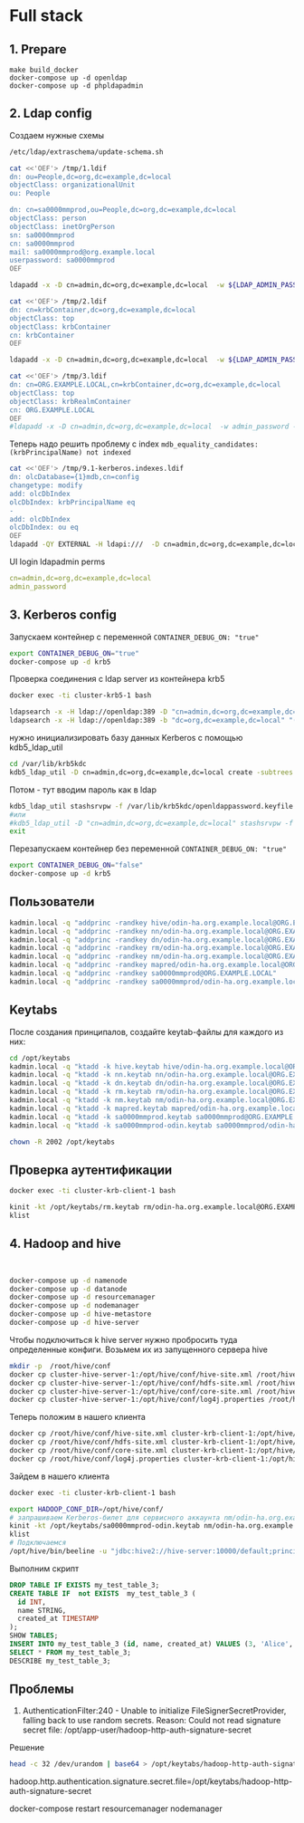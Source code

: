 # Full stack

## 1. Prepare

```
make build_docker
docker-compose up -d openldap
docker-compose up -d phpldapadmin
```


## 2. Ldap config

Создаем нужные схемы

```sh
/etc/ldap/extraschema/update-schema.sh
```

```sh
cat <<'OEF'> /tmp/1.ldif
dn: ou=People,dc=org,dc=example,dc=local
objectClass: organizationalUnit
ou: People

dn: cn=sa0000mmprod,ou=People,dc=org,dc=example,dc=local
objectClass: person
objectClass: inetOrgPerson
sn: sa0000mmprod
cn: sa0000mmprod
mail: sa0000mmprod@org.example.local
userpassword: sa0000mmprod
OEF

ldapadd -x -D cn=admin,dc=org,dc=example,dc=local  -w ${LDAP_ADMIN_PASSWORD} -f /tmp/1.ldif

cat <<'OEF'> /tmp/2.ldif
dn: cn=krbContainer,dc=org,dc=example,dc=local
objectClass: top
objectClass: krbContainer
cn: krbContainer
OEF

ldapadd -x -D cn=admin,dc=org,dc=example,dc=local  -w ${LDAP_ADMIN_PASSWORD} -f /tmp/2.ldif

cat <<'OEF'> /tmp/3.ldif
dn: cn=ORG.EXAMPLE.LOCAL,cn=krbContainer,dc=org,dc=example,dc=local
objectClass: top
objectClass: krbRealmContainer
cn: ORG.EXAMPLE.LOCAL
OEF
#ldapadd -x -D cn=admin,dc=org,dc=example,dc=local  -w admin_password -f /tmp/3.ldif

```
Теперь надо решить проблему с index `mdb_equality_candidates: (krbPrincipalName) not indexed`


```sh
cat <<'OEF'> /tmp/9.1-kerberos.indexes.ldif
dn: olcDatabase={1}mdb,cn=config
changetype: modify
add: olcDbIndex
olcDbIndex: krbPrincipalName eq
-
add: olcDbIndex
olcDbIndex: ou eq
OEF
ldapadd -QY EXTERNAL -H ldapi:///  -D cn=admin,dc=org,dc=example,dc=local -w ${LDAP_ADMIN_PASSWORD} -f /tmp/9.1-kerberos.indexes.ldif
```

UI login ldapadmin perms


```yaml
cn=admin,dc=org,dc=example,dc=local
admin_password
```



## 3. Kerberos config



Запускаем контейнер с  переменной  `CONTAINER_DEBUG_ON: "true"`

```sh
export CONTAINER_DEBUG_ON="true"
docker-compose up -d krb5
```

Проверка соединения с ldap server из контейнера krb5

```sh
docker exec -ti cluster-krb5-1 bash
```

```sh
ldapsearch -x -H ldap://openldap:389 -D "cn=admin,dc=org,dc=example,dc=local" -w admin_password
ldapsearch -x -H ldap://openldap:389 -b "dc=org,dc=example,dc=local" "(cn=krbContainer)"
```

нужно инициализировать базу данных Kerberos с помощью kdb5_ldap_util

```sh
cd /var/lib/krb5kdc
kdb5_ldap_util -D cn=admin,dc=org,dc=example,dc=local create -subtrees dc=org,dc=example,dc=local -r ORG.EXAMPLE.LOCAL -s
```

Потом - тут вводим пароль как в ldap

```sh
kdb5_ldap_util stashsrvpw -f /var/lib/krb5kdc/openldappassword.keyfile cn=admin,dc=org,dc=example,dc=local
#или
#kdb5_ldap_util -D "cn=admin,dc=org,dc=example,dc=local" stashsrvpw -f /etc/krb5kdc/openldappassword.keyfile cn=admin,dc=org,dc=example,dc=local
exit
```

Перезапускаем контейнер без  переменной `CONTAINER_DEBUG_ON: "true"`

```sh
export CONTAINER_DEBUG_ON="false"
docker-compose up -d krb5
```



## Пользователи


```sh
kadmin.local -q "addprinc -randkey hive/odin-ha.org.example.local@ORG.EXAMPLE.LOCAL"
kadmin.local -q "addprinc -randkey nn/odin-ha.org.example.local@ORG.EXAMPLE.LOCAL"
kadmin.local -q "addprinc -randkey dn/odin-ha.org.example.local@ORG.EXAMPLE.LOCAL"
kadmin.local -q "addprinc -randkey rm/odin-ha.org.example.local@ORG.EXAMPLE.LOCAL"
kadmin.local -q "addprinc -randkey nm/odin-ha.org.example.local@ORG.EXAMPLE.LOCAL"
kadmin.local -q "addprinc -randkey mapred/odin-ha.org.example.local@ORG.EXAMPLE.LOCAL"
kadmin.local -q "addprinc -randkey sa0000mmprod@ORG.EXAMPLE.LOCAL"
kadmin.local -q "addprinc -randkey sa0000mmprod/odin-ha.org.example.local@ORG.EXAMPLE.LOCAL"
```


## Keytabs

После создания принципалов, создайте keytab-файлы для каждого из них:
```sh
cd /opt/keytabs
kadmin.local -q "ktadd -k hive.keytab hive/odin-ha.org.example.local@ORG.EXAMPLE.LOCAL"
kadmin.local -q "ktadd -k nn.keytab nn/odin-ha.org.example.local@ORG.EXAMPLE.LOCAL"
kadmin.local -q "ktadd -k dn.keytab dn/odin-ha.org.example.local@ORG.EXAMPLE.LOCAL"
kadmin.local -q "ktadd -k rm.keytab rm/odin-ha.org.example.local@ORG.EXAMPLE.LOCAL"
kadmin.local -q "ktadd -k nm.keytab nm/odin-ha.org.example.local@ORG.EXAMPLE.LOCAL"
kadmin.local -q "ktadd -k mapred.keytab mapred/odin-ha.org.example.local@ORG.EXAMPLE.LOCAL"
kadmin.local -q "ktadd -k sa0000mmprod.keytab sa0000mmprod@ORG.EXAMPLE.LOCAL"
kadmin.local -q "ktadd -k sa0000mmprod-odin.keytab sa0000mmprod/odin-ha.org.example.local@ORG.EXAMPLE.LOCAL"
```

```sh
chown -R 2002 /opt/keytabs
```

## Проверка аутентификации 

```sh
docker exec -ti cluster-krb-client-1 bash
```

```sh
kinit -kt /opt/keytabs/rm.keytab rm/odin-ha.org.example.local@ORG.EXAMPLE.LOCAL
klist
```

## 4. Hadoop and hive

```sh


docker-compose up -d namenode
docker-compose up -d datanode
docker-compose up -d resourcemanager
docker-compose up -d nodemanager
docker-compose up -d hive-metastore
docker-compose up -d hive-server
```

Чтобы подключиться k hive server нужно пробросить туда определенные конфиги. Возьмем их из запущенного сервера hive

```sh
mkdir -p  /root/hive/conf
docker cp cluster-hive-server-1:/opt/hive/conf/hive-site.xml /root/hive/conf/
docker cp cluster-hive-server-1:/opt/hive/conf/hdfs-site.xml /root/hive/conf/
docker cp cluster-hive-server-1:/opt/hive/conf/core-site.xml /root/hive/conf/
docker cp cluster-hive-server-1:/opt/hive/conf/log4j.properties /root/hive/conf/log4j.properties
```

Теперь положим в нашего клиента

```sh
docker cp /root/hive/conf/hive-site.xml cluster-krb-client-1:/opt/hive/conf/
docker cp /root/hive/conf/hdfs-site.xml cluster-krb-client-1:/opt/hive/conf/
docker cp /root/hive/conf/core-site.xml cluster-krb-client-1:/opt/hive/conf/
docker cp /root/hive/conf/log4j.properties cluster-krb-client-1:/opt/hive/conf/
```

Зайдем в нашего клиента

```sh
docker exec -ti cluster-krb-client-1 bash
```

```sh
export HADOOP_CONF_DIR=/opt/hive/conf/
# запрашиваем Kerberos-билет для сервисного аккаунта nm/odin-ha.org.example.local@ORG.EXAMPLE.LOCAL, используя ключи из файла /opt/keytabs/sa0000mmprod-odin.keytab
kinit -kt /opt/keytabs/sa0000mmprod-odin.keytab nm/odin-ha.org.example.local@ORG.EXAMPLE.LOCAL
klist
# Подключаемся 
/opt/hive/bin/beeline -u "jdbc:hive2://hive-server:10000/default;principal=hive/odin-ha.org.example.local@ORG.EXAMPLE.LOCAL"
```

Выполним скрипт 

```sql
DROP TABLE IF EXISTS my_test_table_3;
CREATE TABLE IF  not EXISTS  my_test_table_3 (
  id INT,
  name STRING,
  created_at TIMESTAMP
);
SHOW TABLES;
INSERT INTO my_test_table_3 (id, name, created_at) VALUES (3, 'Alice', CURRENT_TIMESTAMP),(4, 'Bob', CURRENT_TIMESTAMP);
SELECT * FROM my_test_table_3;
DESCRIBE my_test_table_3;
```

## Проблемы

1. AuthenticationFilter:240 - Unable to initialize FileSignerSecretProvider, falling back to use random secrets. Reason: Could not read signature secret file: /opt/app-user/hadoop-http-auth-signature-secret

Решение 

```sh
head -c 32 /dev/urandom | base64 > /opt/keytabs/hadoop-http-auth-signature-secret
```

hadoop.http.authentication.signature.secret.file=/opt/keytabs/hadoop-http-auth-signature-secret

docker-compose restart resourcemanager nodemanager